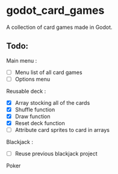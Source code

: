 # godot_card_games
 A collection of card games made in Godot.

## Todo:
Main menu :
- [ ] Menu list of all card games
- [ ] Options menu

Reusable deck :
- [x] Array stocking all of the cards
- [x] Shuffle function
- [x] Draw function
- [x] Reset deck function
- [ ] Attribute card sprites to card in arrays

Blackjack :
- [ ] Reuse previous blackjack project

Poker
